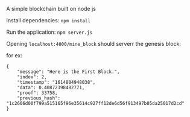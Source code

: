 A simple blockchain built on node js

Install dependencies: ```npm install```

Run the application: ```npm server.js```

Opening ```localhost:4000/mine_block``` should serverr the genesis block: 

for ex:
```
{
    "message": "Here is the First Block.",
    "index": 2,
    "timestamp": "1614804948038",
    "data": 0.40872398482771,
    "proof": 33758,
    "previous_hash": "1c2606d00f799a515165f96e35614c927ff12de6d56f913497b05da25017d2cd"
}
```
